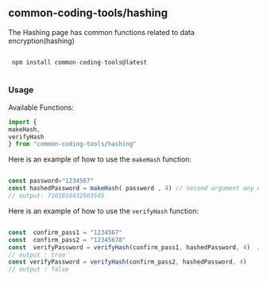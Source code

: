 ## common-coding-tools/hashing
The Hashing page has common functions related to data encryption(hashing)

```javascript

 npm install common-coding-tools@latest
 
 ```

### Usage
Available Functions:
```javascript
import {
makeHash,
verifyHash
} from "common-coding-tools/hashing"
```

Here is an example of how to use the `makeHash` function:
```javascript

const password="1234567"
const hashedPassword = makeHash( password , 4) // second argument any number 
// output: 7101818432503545
```

Here is an example of how to use the `verifyHash` function:
```javascript

const  confirm_pass1 = "1234567"
const  confirm_pass2 = "12345678"
const  verifyPassword = verifyHash(confirm_pass1, hashedPassword, 4)  // third args is same as makHash 2nd args
// output : true
const verifyPassword = verifyHash(confirm_pass2, hashedPassword, 4)  
// output : false
```
